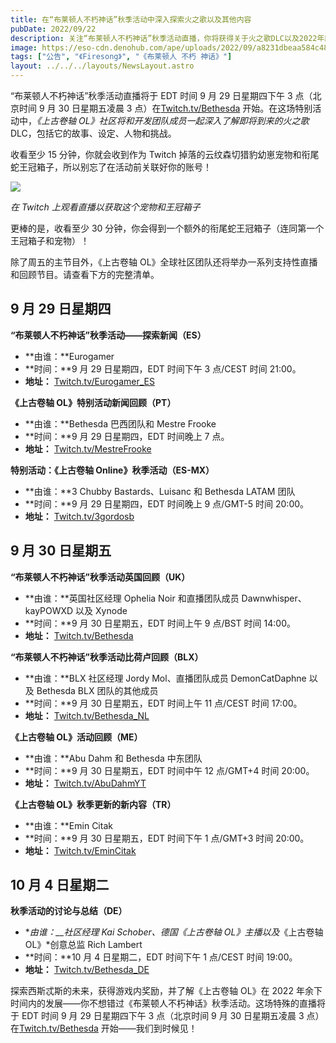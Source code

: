 ```yaml
---
title: 在“布莱顿人不朽神话”秋季活动中深入探索火之歌以及其他内容
pubDate: 2022/09/22
description: 关注“布莱顿人不朽神话”秋季活动直播，你将获得关于火之歌DLC以及2022年即将到来的冒险的新消息！
image: https://eso-cdn.denohub.com/ape/uploads/2022/09/a8231dbeaa584c482283c10a7f92a263.jpg
tags: ["公告", "《Firesong》", "《布莱顿人 不朽 神话》"]
layout: ../../../layouts/NewsLayout.astro
---
```


“布莱顿人不朽神话”秋季活动直播将于 EDT 时间 9 月 29 日星期四下午 3 点（北京时间 9 月 30 日星期五凌晨 3
点）在[Twitch.tv/Bethesda](http://www.twitch.tv/Bethesda) 开始。在这场特别活动中，_《上古卷轴_
*OL》*社区将和开发团队成员一起深入了解即将到来的*火之歌*DLC，包括它的故事、设定、人物和挑战。

收看至少 15 分钟，你就会收到作为 Twitch 掉落的云纹森切猎豹幼崽宠物和衔尾蛇王冠箱子，所以别忘了在活动前关联好你的账号！

![](https://eso-cdn.denohub.com/ape/uploads/2022/09/0ef2e3781d009150d5e647ee59948926.jpg)

_在 Twitch 上观看直播以获取这个宠物和王冠箱子_

更棒的是，收看至少 30 分钟，你会得到一个额外的衔尾蛇王冠箱子（连同第一个王冠箱子和宠物）！

除了周五的主节目外，《上古卷轴 OL》全球社区团队还将举办一系列支持性直播和回顾节目。请查看下方的完整清单。

## 9 月 29 日星期四

**“布莱顿人不朽神话”秋季活动——探索新闻（ES）**

- **由谁：**Eurogamer
- **时间：**9 月 29 日星期四，EDT 时间下午 3 点/CEST 时间 21:00。
- **地址：** [Twitch.tv/Eurogamer_ES](https://www.twitch.tv/eurogamer_es?lang=es)

**《上古卷轴 OL》特别活动新闻回顾（PT）**

- **由谁：**Bethesda 巴西团队和 Mestre Frooke
- **时间：**9 月 29 日星期四，EDT 时间晚上 7 点。
- **地址：** [Twitch.tv/MestreFrooke](https://www.twitch.tv/mestrefrooke)

**特别活动：《上古卷轴 Online》秋季活动（ES-MX）**

- **由谁：**3 Chubby Bastards、Luisanc 和 Bethesda LATAM 团队
- **时间：**9 月 29 日星期四，EDT 时间晚上 9 点/GMT-5 时间 20:00。
- **地址：** [Twitch.tv/3gordosb](https://www.twitch.tv/3gordosb)

## 9 月 30 日星期五

**“布莱顿人不朽神话”秋季活动英国回顾（UK）**

- **由谁：**英国社区经理 Ophelia Noir 和直播团队成员 Dawnwhisper、kayPOWXD 以及 Xynode
- **时间：**9 月 30 日星期五，EDT 时间上午 9 点/BST 时间 14:00。
- **地址：** [Twitch.tv/Bethesda](http://www.twitch.tv/Bethesda)

**“布莱顿人不朽神话”秋季活动比荷卢回顾（BLX）**

- **由谁：**BLX 社区经理 Jordy Mol、直播团队成员 DemonCatDaphne 以及 Bethesda BLX 团队的其他成员
- **时间：**9 月 30 日星期五，EDT 时间上午 11 点/CEST 时间 17:00。
- **地址：** [Twitch.tv/Bethesda_NL](http://www.twitch.tv/Bethesda_NL)

**《上古卷轴 OL》活动回顾（ME）**

- **由谁：**Abu Dahm 和 Bethesda 中东团队
- **时间：**9 月 30 日星期五，EDT 时间中午 12 点/GMT+4 时间 20:00。
- **地址：** [Twitch.tv/AbuDahmYT](https://www.twitch.tv/abudahmyt)

**《上古卷轴 OL》秋季更新的新内容（TR）**

- **由谁：**Emin Citak
- **时间：**9 月 30 日星期五，EDT 时间下午 1 点/GMT+3 时间 20:00。
- **地址：** [Twitch.tv/EminCitak](https://www.twitch.tv/emin_citak)

## 10 月 4 日星期二

**秋季活动的讨论与总结（DE）**

- \*_由谁：\_\_社区经理 Kai Schober、德国《上古卷轴 OL》主播以及_《上古卷轴 OL》\*创意总监 Rich Lambert
- **时间：**10 月 4 日星期二，EDT 时间下午 1 点/CEST 时间 19:00。
- **地址：** [Twitch.tv/Bethesda_DE](https://www.Twitch.tv/Bethesda_DE)

探索西斯忒斯的未来，获得游戏内奖励，并了解《上古卷轴 OL》在 2022
年余下时间内的发展——你不想错过《布莱顿人不朽神话》秋季活动。这场特殊的直播将于 EDT 时间 9 月 29 日星期四下午 3
点（北京时间 9 月 30 日星期五凌晨 3 点）在[Twitch.tv/Bethesda](http://www.twitch.tv/Bethesda) 开始——我们到时候见！
